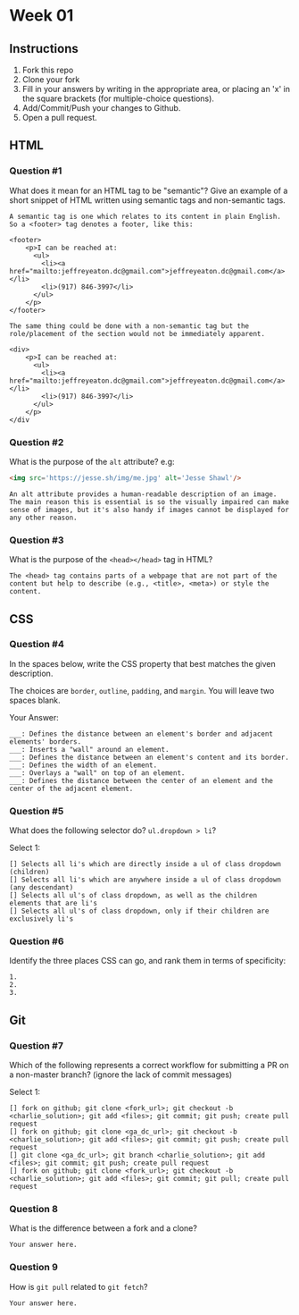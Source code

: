# Week 01

## Instructions

1. Fork this repo
2. Clone your fork
3. Fill in your answers by writing in the appropriate area, or placing an 'x' in
the square brackets (for multiple-choice questions).
4. Add/Commit/Push your changes to Github.
5. Open a pull request.

## HTML

### Question #1

What does it mean for an HTML tag to be "semantic"? Give an example of a short snippet of HTML written using semantic tags and non-semantic tags.

```
A semantic tag is one which relates to its content in plain English. So a <footer> tag denotes a footer, like this:

<footer>
    <p>I can be reached at:
      <ul>
        <li><a href="mailto:jeffreyeaton.dc@gmail.com">jeffreyeaton.dc@gmail.com</a></li>
        <li>(917) 846-3997</li>
      </ul>
    </p>
</footer>

The same thing could be done with a non-semantic tag but the role/placement of the section would not be immediately apparent.

<div>
    <p>I can be reached at:
      <ul>
        <li><a href="mailto:jeffreyeaton.dc@gmail.com">jeffreyeaton.dc@gmail.com</a></li>
        <li>(917) 846-3997</li>
      </ul>
    </p>
</div

```

### Question #2

What is the purpose of the `alt` attribute? e.g:

```html
<img src='https://jesse.sh/img/me.jpg' alt='Jesse Shawl'/>
```

```
An alt attribute provides a human-readable description of an image. The main reason this is essential is so the visually impaired can make sense of images, but it's also handy if images cannot be displayed for any other reason.
```

### Question #3

What is the purpose of the `<head></head>` tag in HTML?

```
The <head> tag contains parts of a webpage that are not part of the content but help to describe (e.g., <title>, <meta>) or style the content.  
```

## CSS

### Question #4

In the spaces below, write the CSS property that best matches the given description.

The choices are `border`, `outline`, `padding`, and `margin`. You will leave two spaces blank.

Your Answer:

```text
___: Defines the distance between an element's border and adjacent elements' borders.
___: Inserts a "wall" around an element.
___: Defines the distance between an element's content and its border.
___: Defines the width of an element.
___: Overlays a "wall" on top of an element.
___: Defines the distance between the center of an element and the center of the adjacent element.
```

### Question #5

What does the following selector do?  `ul.dropdown > li`?

Select 1:
```
[] Selects all li's which are directly inside a ul of class dropdown (children)
[] Selects all li's which are anywhere inside a ul of class dropdown (any descendant)
[] Selects all ul's of class dropdown, as well as the children elements that are li's
[] Selects all ul's of class dropdown, only if their children are exclusively li's
```

### Question #6

Identify the three places CSS can go, and rank them in terms of specificity:

```text
1.
2.
3.
```

## Git

### Question #7

Which of the following represents a correct workflow for submitting a PR on a non-master branch?
(ignore the lack of commit messages)

Select 1:
```
[] fork on github; git clone <fork_url>; git checkout -b <charlie_solution>; git add <files>; git commit; git push; create pull request
[] fork on github; git clone <ga_dc_url>; git checkout -b <charlie_solution>; git add <files>; git commit; git push; create pull request
[] git clone <ga_dc_url>; git branch <charlie_solution>; git add <files>; git commit; git push; create pull request
[] fork on github; git clone <fork_url>; git checkout -b <charlie_solution>; git add <files>; git commit; git pull; create pull request
```

### Question 8

What is the difference between a fork and a clone?

```text
Your answer here.
```

### Question 9

How is `git pull` related to `git fetch`?

```text
Your answer here.
```
